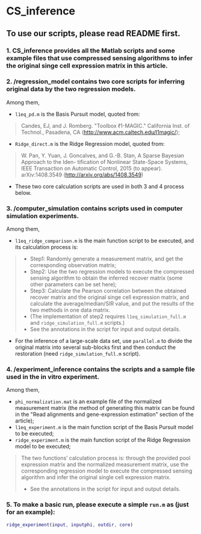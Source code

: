 # CS_inference
## To use our scripts, please read README first.

### 1. CS_inference provides all the Matlab scripts and some example files that use compressed sensing algorithms to infer the original singe cell expression matrix in this article.

### 2. /regression_model contains two core scripts for inferring original data by the two regression models.<br>
Among them, <br>
* `l1eq_pd.m` is the Basis Pursuit model, quoted from:<br>
>Candes, EJ, and J. Romberg. "Toolbox ℓ1-MAGIC." California Inst. of Technol., Pasadena, CA (http://www.acm.caltech.edu/l1magic/);<br>
* `Ridge_direct.m` is the Ridge Regression model, quoted from:<br>
>W. Pan, Y. Yuan, J. Goncalves, and G.-B. Stan, A Sparse Bayesian Approach to the Iden- tification of Nonlinear State-Space Systems, IEEE Transaction on Automatic Control, 2015 (to appear). arXiv:1408.3549 (http://arxiv.org/abs/1408.3549) <br>
* These two core calculation scripts are used in both 3 and 4 process below.

### 3. /computer_simulation contains scripts used in computer simulation experiments.<br>
Among them, <br>
* `l1eq_ridge_comparison.m` is the main function script to be executed, and its calculation process is:<br>
>* Step1:  Randomly generate a measurement matrix, and get the corresponding observation matrix;<br>
>* Step2:  Use the two regression models to execute the compressed sensing algorithm to obtain the inferred recover matrix (some other parameters can be set here); <br>
>* Step3:  Calculate the Pearson correlation between the obtained recover matrix and the original singe cell expression matrix, and calculate the average/median/SIR value, and put the results of the two methods in one data matrix.<br>
>* (The implementation of step2 requires `l1eq_simulation_full.m` and `ridge_simulation_full.m` scripts.)<br>
>* See the annotations in the script for input and output details.<br>
* For the inference of a large-scale data set, use `parallel.m` to divide the original matrix into several sub-blocks first and then conduct the restoration (need `ridge_simulation_full.m` script).

### 4. /experiment_inference contains the scripts and a sample file used in the in vitro experiment.<br>
Among them, <br>
* `phi_normalization.mat` is an example file of the normalized measurement matrix (the method of generating this matrix can be found in the "Read alignments and gene-expression estimation" section of the article);<br>
* `l1eq_experiment.m` is the main function script of the Basis Pursuit model to be executed;<br>
* `ridge_experiment.m` is the main function script of the Ridge Regression model to be executed; <br>
>The two functions’ calculation process is: through the provided pool expression matrix and the normalized measurement matrix, use the corresponding regression model to execute the compressed sensing algorithm and infer the original single cell expression matrix.<br>
>* See the annotations in the script for input and output details.


### 5. To make a basic run, please execute a simple `run.m` as (just for an example): <br>
```Matlab
ridge_experiment(input, inputphi, outdir, core)

